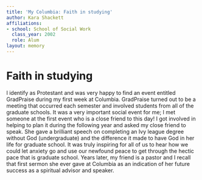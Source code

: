 ```yaml
---
title: 'My Columbia: Faith in studying'
author: Kara Shackett
affiliations:
- school: School of Social Work
  class_year: 2002
  role: Alum
layout: memory
---
```


# Faith in studying

I identify as Protestant and was very happy to find an event entitled GradPraise during my first week at Columbia.  GradPraise turned out to be a meeting that occurred each semester and involved students from all of the graduate schools.  It was a very important social event for me; I met someone at the first event who is a close friend to this day!  I got involved in helping to plan it during the following year and asked my close friend to speak.  She gave a brilliant speech on completing an Ivy league degree without God (undergraduate) and the difference it made to have God in her life for graduate school.  It was truly inspiring for all of us to hear how we could let anxiety go and use our newfound peace to get through the hectic pace that is graduate school.  Years later, my friend is a pastor and I recall that first sermon she ever gave at Columbia as an indication of her future success as a spiritual advisor and speaker.
